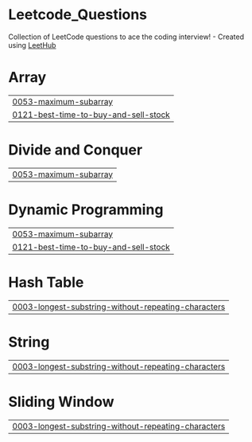 # Leetcode_Questions
Collection of LeetCode questions to ace the coding interview! - Created using [LeetHub](https://github.com/QasimWani/LeetHub)


# Array
|  |
| ------- |
| [0053-maximum-subarray](https://github.com/shreshtsharma/Leetcode_Questions/tree/master/0053-maximum-subarray) |
| [0121-best-time-to-buy-and-sell-stock](https://github.com/shreshtsharma/Leetcode_Questions/tree/master/0121-best-time-to-buy-and-sell-stock) |
# Divide and Conquer
|  |
| ------- |
| [0053-maximum-subarray](https://github.com/shreshtsharma/Leetcode_Questions/tree/master/0053-maximum-subarray) |
# Dynamic Programming
|  |
| ------- |
| [0053-maximum-subarray](https://github.com/shreshtsharma/Leetcode_Questions/tree/master/0053-maximum-subarray) |
| [0121-best-time-to-buy-and-sell-stock](https://github.com/shreshtsharma/Leetcode_Questions/tree/master/0121-best-time-to-buy-and-sell-stock) |
# Hash Table
|  |
| ------- |
| [0003-longest-substring-without-repeating-characters](https://github.com/shreshtsharma/Leetcode_Questions/tree/master/0003-longest-substring-without-repeating-characters) |
# String
|  |
| ------- |
| [0003-longest-substring-without-repeating-characters](https://github.com/shreshtsharma/Leetcode_Questions/tree/master/0003-longest-substring-without-repeating-characters) |
# Sliding Window
|  |
| ------- |
| [0003-longest-substring-without-repeating-characters](https://github.com/shreshtsharma/Leetcode_Questions/tree/master/0003-longest-substring-without-repeating-characters) |